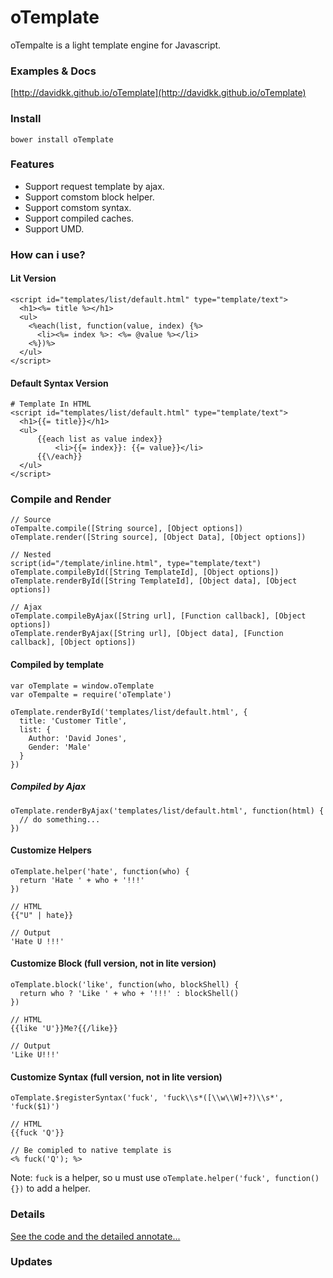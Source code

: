 # oTemplate

oTempalte is a light template engine for Javascript.

### Examples & Docs

[http://davidkk.github.io/oTemplate](http://davidkk.github.io/oTemplate)

### Install

```
bower install oTemplate
```

### Features

- Support request template by ajax.
- Support comstom block helper.
- Support comstom syntax.
- Support compiled caches.
- Support UMD.

### How can i use?

#### Lit Version

```
<script id="templates/list/default.html" type="template/text">
  <h1><%= title %></h1>
  <ul>
    <%each(list, function(value, index) {%>
      <li><%= index %>: <%= @value %></li>
    <%})%>
  </ul>
</script>
```

#### Default Syntax Version
```
# Template In HTML
<script id="templates/list/default.html" type="template/text">
  <h1>{{= title}}</h1>
  <ul>
      {{each list as value index}}
          <li>{{= index}}: {{= value}}</li>
      {{\/each}}
  </ul>
</script>
```

### Compile and Render
```
// Source
oTempalte.compile([String source], [Object options])
oTemplate.render([String source], [Object Data], [Object options])

// Nested
script(id="/template/inline.html", type="template/text")
oTemplate.compileById([String TemplateId], [Object options])
oTemplate.renderById([String TemplateId], [Object data], [Object options])

// Ajax
oTemplate.compileByAjax([String url], [Function callback], [Object options])
oTemplate.renderByAjax([String url], [Object data], [Function callback], [Object options])
```

#### Compiled by template
```
var oTemplate = window.oTemplate
var oTempalte = require('oTemplate')

oTemplate.renderById('templates/list/default.html', {
  title: 'Customer Title',
  list: {
    Author: 'David Jones',
    Gender: 'Male'
  }
})
```

##### Compiled by Ajax
```
oTemplate.renderByAjax('templates/list/default.html', function(html) {
  // do something...
})
```

#### Customize Helpers

```
oTemplate.helper('hate', function(who) {
  return 'Hate ' + who + '!!!'
})

// HTML
{{"U" | hate}}

// Output
'Hate U !!!'
```

#### Customize Block (full version, not in lite version)

```
oTemplate.block('like', function(who, blockShell) {
  return who ? 'Like ' + who + '!!!' : blockShell()
})

// HTML
{{like 'U'}}Me?{{/like}}

// Output
'Like U!!!'
```

#### Customize Syntax (full version, not in lite version)

```
oTemplate.$registerSyntax('fuck', 'fuck\\s*([\\w\\W]+?)\\s*', 'fuck($1)')

// HTML
{{fuck 'Q'}}

// Be comipled to native template is
<% fuck('Q'); %>
```

Note: `fuck` is a helper, so u must use `oTemplate.helper('fuck', function() {})` to add a helper.

### Details

[See the code and the detailed annotate...](https://github.com/DavidKk/oTemplate/blob/master/dist/client/oTemplate.js)

### Updates

